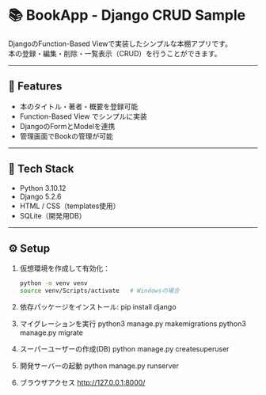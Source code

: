 # 📚 BookApp - Django CRUD Sample

DjangoのFunction-Based Viewで実装したシンプルな本棚アプリです。  
本の登録・編集・削除・一覧表示（CRUD）を行うことができます。

---

## 🚀 Features
- 本のタイトル・著者・概要を登録可能
- Function-Based View でシンプルに実装
- DjangoのFormとModelを連携
- 管理画面でBookの管理が可能

---

## 🧩 Tech Stack
- Python 3.10.12
- Django 5.2.6
- HTML / CSS（templates使用）
- SQLite（開発用DB）

---

## ⚙️ Setup

1. 仮想環境を作成して有効化：
   ```bash
   python -m venv venv
   source venv/Scripts/activate   # Windowsの場合

2. 依存パッケージをインストール:
pip install django

3. マイグレーションを実行
python3 manage.py makemigrations
python3 manage.py migrate

4. スーパーユーザーの作成(DB)
python manage.py createsuperuser

5. 開発サーバーの起動
python manage.py runserver

6. ブラウザアクセス
http://127.0.0.1:8000/


